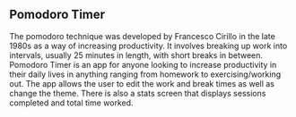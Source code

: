 ## Pomodoro Timer

The pomodoro technique was developed by Francesco Cirillo in the late 1980s as a way of increasing productivity. It involves breaking up work into intervals, usually 25 minutes in length, with short breaks in between. Pomodoro Timer is an app for anyone looking to increase productivity in their daily lives in anything ranging from homework to exercising/working out. The app allows the user to edit the work and break times as well as change the theme. There is also a stats screen that displays sessions completed and total time worked.
